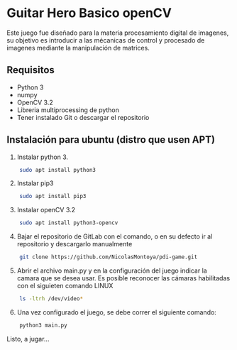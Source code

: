 # Guitar Hero Basico openCV

Este juego fue diseñado para la materia procesamiento digital de imagenes,
su objetivo es introducir a las mécanicas de control y procesado
de imagenes mediante la manipulación de matrices.

## Requisitos

- Python 3
- numpy
- OpenCV 3.2
- Libreria multiprocessing de python
- Tener instalado Git o descargar el repositorio

## Instalación para ubuntu (distro que usen APT)

1. Instalar python 3.

```bash
    sudo apt install python3
```
2. Instalar pip3
```bash
    sudo apt install pip3
```
3. Instalar openCV 3.2
```bash
    sudo apt install python3-opencv
```
4. Bajar el repositorio de GitLab con el comando, o en su defecto ir al repositorio y descargarlo manualmente
```bash
    git clone https://github.com/NicolasMontoya/pdi-game.git
```

5. Abrir el archivo main.py y en la configuración del juego 
indicar la camara que se desea usar. Es posible reconocer las cámaras habilitadas con el siguieten comando LINUX

```bash
    ls -ltrh /dev/video*
```

6. Una vez configurado el juego, se debe correr el siguiente comando:

```bash
    python3 main.py
```

Listo, a jugar...